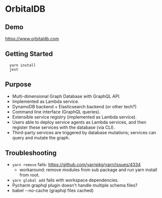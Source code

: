 # OrbitalDB

## Demo

https://www.orbitaldb.com


## Getting Started

~~~~
  yarn install
  jest
~~~~


## Purpose

- Multi-dimensional Graph Database with GraphQL API.
- Implemented as Lambda service.
- DynamoDB backend + Elasticsearch backend (or other tech?)
- Command line interface (GraphQL queries).
- Extensible service registry (implemented as Lambda service).
- Users able to deploy service agents as Lambda services, and then register these services with the database (via CLI).
- Third-party services are triggered by database mutations; services can query and mutate the graph.


## Troubleshooting

- `yarn remove` fails: https://github.com/yarnpkg/yarn/issues/4334
  - workaround: remove modules from sub package and run yarn install from root.
- `yarn global add` fails with workspace dependencies.
- Pycharm graphql plugin doesn't handle multiple schema files?
- babel --no-cache (graphql files cached)